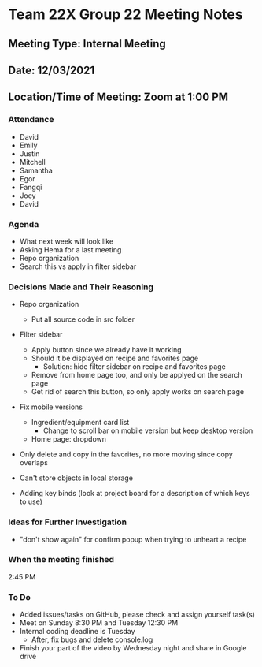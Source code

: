 # Team 22X Group 22 Meeting Notes

## Meeting Type: Internal Meeting

## Date: 12/03/2021

## Location/Time of Meeting: Zoom at 1:00 PM

### Attendance

- David
- Emily
- Justin
- Mitchell
- Samantha
- Egor
- Fangqi
- Joey
- David

### Agenda

- What next week will look like
- Asking Hema for a last meeting
- Repo organization
- Search this vs apply in filter sidebar

### Decisions Made and Their Reasoning

- Repo organization

  - Put all source code in src folder

- Filter sidebar

  - Apply button since we already have it working
  - Should it be displayed on recipe and favorites page
    - Solution: hide filter sidebar on recipe and favorites page
  - Remove from home page too, and only be applyed on the search page
  - Get rid of search this button, so only apply works on search page

- Fix mobile versions

  - Ingredient/equipment card list
    - Change to scroll bar on mobile version but keep desktop version
  - Home page: dropdown

- Only delete and copy in the favorites, no more moving since copy overlaps

- Can't store objects in local storage

- Adding key binds (look at project board for a description of which keys to use)

### Ideas for Further Investigation

- "don't show again" for confirm popup when trying to unheart a recipe

### When the meeting finished

2:45 PM

### To Do

- Added issues/tasks on GitHub, please check and assign yourself task(s)
- Meet on Sunday 8:30 PM and Tuesday 12:30 PM
- Internal coding deadline is Tuesday
  - After, fix bugs and delete console.log
- Finish your part of the video by Wednesday night and share in Google drive

